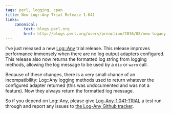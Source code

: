 ```yaml
---
tags: perl, logging, cpan
title: New Log::Any Trial Release 1.041
links:
    canonical:
        text: blogs.perl.org
        href: http://blogs.perl.org/users/preaction/2016/08/new-logany-trial-release-1041.html
---
```

I've just released a new [Log::Any](http://metacpan.org/pod/Log::Any)
trial release. This release improves performance immensely when there
are no log output adapters configured. This release also now returns the
formatted log string from logging methods, allowing the log message to
be used by a `die` or `warn` call.

Because of these changes, there is a very small chance of an
incompatibility: Log::Any logging methods used to return whatever the
configured adapter returned (this was undocumented and was not
a feature). Now they always return the formatted log message.

So if you depend on Log::Any, please give
[Log-Any-1.041-TRIAL](http://www.cpan.org/authors/id/P/PR/PREACTION/Log-Any-1.041-TRIAL.tar.gz)
a test run through and report any issues to [the Log-Any Github
tracker](http://github.com/preaction/Log-Any/issues).
